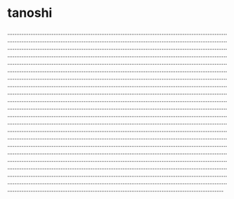 # tanoshi

......................................................................................................................................................................................................................................................................................................................................................................................................................................................................................................................................................................................................................................................................................................................................................................................................................................................................................................................................................................................................................................................................................................................................................................................................................................................................................................................................................................................................................................................................................................................................................................................................................................................................................................................................................................................................................................................................................................................................................................................................................................................................................................................................................................................................................................................................................................................................................................................................................................................................................................................................................................................................................................................................................................................................................................................................................................